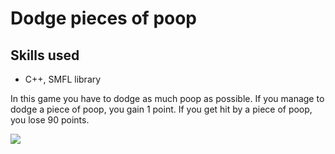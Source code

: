 # Dodge pieces of poop

## Skills used
* C++, SMFL library

In this game you have to dodge as much poop as possible. If you manage to dodge a piece of poop, you gain 1 point. If you get hit by a piece of poop, you lose 90 points.

<img src="https://user-images.githubusercontent.com/67142421/148427711-e7131cc8-335e-47d1-9059-24c2b68d4eff.jpg">
